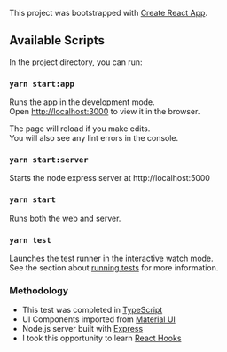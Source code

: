 This project was bootstrapped with [Create React App](https://github.com/facebook/create-react-app).

## Available Scripts

In the project directory, you can run:

### `yarn start:app`

Runs the app in the development mode.<br />
Open [http://localhost:3000](http://localhost:3000) to view it in the browser.

The page will reload if you make edits.<br />
You will also see any lint errors in the console.

### `yarn start:server`

Starts the node express server at http://localhost:5000

### `yarn start`

Runs both the web and server.

### `yarn test`

Launches the test runner in the interactive watch mode.<br />
See the section about [running tests](https://facebook.github.io/create-react-app/docs/running-tests) for more information.

### Methodology

- This test was completed in [TypeScript](https://www.typescriptlang.org/)
- UI Components imported from [Material UI](https://material-ui.com/)
- Node.js server built with [Express](https://expressjs.com/)
- I took this opportunity to learn [React Hooks](https://reactjs.org/docs/hooks-intro.html)
